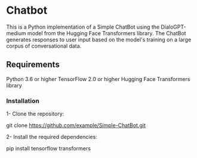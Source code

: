 # Chatbot

This is a Python implementation of a Simple ChatBot using the DialoGPT-medium model from the Hugging Face Transformers library. The ChatBot generates responses to user input based on the model's training on a large corpus of conversational data.

## Requirements
Python 3.6 or higher
TensorFlow 2.0 or higher
Hugging Face Transformers library

### Installation

1- Clone the repository:

 git clone https://github.com/example/Simple-ChatBot.git

2- Install the required dependencies:

pip install tensorflow transformers

 
